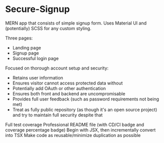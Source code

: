 # Secure-Signup

MERN app that consists of simple signup form. Uses Material UI and (potentially) SCSS for any custom styling.

Three pages:

- Landing page
- Signup page
- Successful login page

Focused on thorough account setup and security:

- Retains user information
- Ensures visitor cannot access protected data without
- Potentially add OAuth or other authentication
- Ensures both front and backend are uncompromisable
- Provides full user feedback (such as password requirements not being met)
- Treat as fully public repository (as though it's an open source project) and try to maintain full security despite that

Full test coverage
Professional README file (with CD/CI badge and coverage percentage badge)
Begin with JSX, then incrementally convert into TSX
Make code as reusable/minimize duplication as possible
